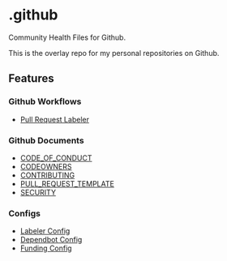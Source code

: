# .github

Community Health Files for Github.

This is the overlay repo for my personal repositories on Github.

## Features

### Github Workflows

- [Pull Request Labeler](./.github/workflows/labeler.yaml)

### Github Documents

- [CODE_OF_CONDUCT](./.github/CODE_OF_CONDUCT.md)
- [CODEOWNERS](./.github/CODEOWNERS)
- [CONTRIBUTING](./.github/CONTRIBUTING.md)
- [PULL_REQUEST_TEMPLATE](./.github/PULL_REQUEST_TEMPLATE.md)
- [SECURITY](./.github/SECURITY.md)

### Configs

- [Labeler Config](././github/labeler.yml)
- [Dependbot Config](././github/depdendabot.yml)
- [Funding Config](./.github/FUNDING.yml)